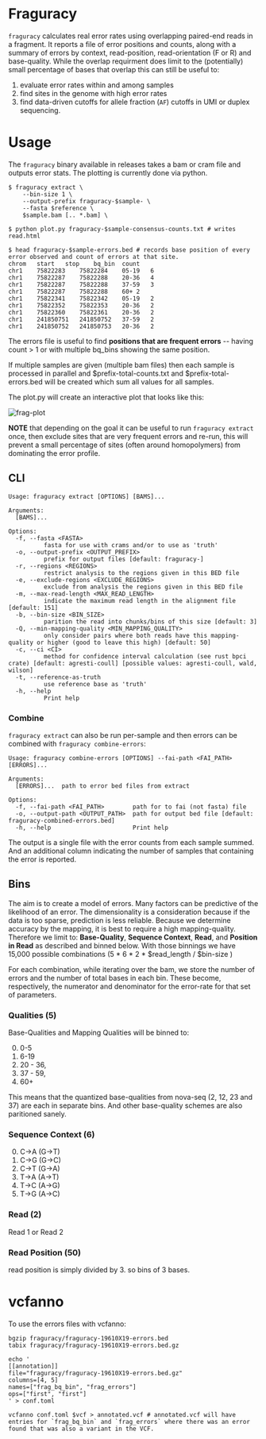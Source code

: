 <!--- 
# static binary build
RUSTFLAGS="-C target-feature=+crt-static" cargo build --release  --target x86_64-unknown-linux-gnu
--->
# Fraguracy

`fraguracy` calculates real error rates using overlapping paired-end reads in a fragment.
It reports a file of error positions and counts, along with a summary of errors by context, read-position, read-orientation (F or R) and base-quality.
While the overlap requirment does limit to the (potentially) small percentage of bases that overlap this can
still be useful to:

1. evaluate error rates within and among samples
2. find sites in the genome with high error rates
3. find data-driven cutoffs for allele fraction (`AF`) cutoffs in UMI or duplex sequencing.

# Usage

The `fraguracy` binary available in releases takes a bam or cram file and outputs error stats. The plotting is currently done via python.

```
$ fraguracy extract \
    --bin-size 1 \
    --output-prefix fraguracy-$sample- \
    --fasta $reference \
    $sample.bam [.. *.bam] \

$ python plot.py fraguracy-$sample-consensus-counts.txt # writes read.html

$ head fraguracy-$sample-errors.bed # records base position of every error observed and count of errors at that site.
chrom	start	stop	bq_bin	count
chr1	75822283	75822284	05-19	6	
chr1	75822287	75822288	20-36	4	
chr1	75822287	75822288	37-59	3	
chr1	75822287	75822288	60+	2	
chr1	75822341	75822342	05-19	2	
chr1	75822352	75822353	20-36	2	
chr1	75822360	75822361	20-36	2	
chr1	241850751	241850752	37-59	2	
chr1	241850752	241850753	20-36	2	
```

The errors file is useful to find **positions that are frequent errors** -- having count > 1 or with multiple bq_bins showing the same position.

If multiple samples are given (multiple bam files) then each sample is processed in parallel and $prefix-total-counts.txt and $prefix-total-errors.bed will
be created which sum all values for all samples.

The plot.py will create an interactive plot that looks like this:

![frag-plot](https://user-images.githubusercontent.com/1739/225074861-7b5098d1-b5e9-4bab-8971-0a278f182aaa.png)

**NOTE** that depending on the goal it can be useful to run `fraguracy extract` once, then exclude sites that are very frequent errors and re-run,
this will prevent a small percentage of sites (often around homopolymers) from dominating the error profile.

## CLI

```
Usage: fraguracy extract [OPTIONS] [BAMS]...

Arguments:
  [BAMS]...  

Options:
  -f, --fasta <FASTA>
          fasta for use with crams and/or to use as 'truth'
  -o, --output-prefix <OUTPUT_PREFIX>
          prefix for output files [default: fraguracy-]
  -r, --regions <REGIONS>
          restrict analysis to the regions given in this BED file
  -e, --exclude-regions <EXCLUDE_REGIONS>
          exclude from analysis the regions given in this BED file
  -m, --max-read-length <MAX_READ_LENGTH>
          indicate the maximum read length in the alignment file [default: 151]
  -b, --bin-size <BIN_SIZE>
          parition the read into chunks/bins of this size [default: 3]
  -Q, --min-mapping-quality <MIN_MAPPING_QUALITY>
          only consider pairs where both reads have this mapping-quality or higher (good to leave this high) [default: 50]
  -c, --ci <CI>
          method for confidence interval calculation (see rust bpci crate) [default: agresti-coull] [possible values: agresti-coull, wald, wilson]
  -t, --reference-as-truth
          use reference base as 'truth'
  -h, --help
          Print help
```

### Combine

`fraguracy extract` can also be run per-sample and then errors can be combined with `fraguracy combine-errors`:

```
Usage: fraguracy combine-errors [OPTIONS] --fai-path <FAI_PATH> [ERRORS]...

Arguments:
  [ERRORS]...  path to error bed files from extract

Options:
  -f, --fai-path <FAI_PATH>        path for to fai (not fasta) file
  -o, --output-path <OUTPUT_PATH>  path for output bed file [default: fraguracy-combined-errors.bed]
  -h, --help                       Print help
```

The output is a single file with the error counts from each sample summed. And an additional column indicating the
number of samples that containing the error is reported.


## Bins

The aim is to create a model of errors. Many factors can be predictive of the likelihood of an error.
The dimensionality is a consideration because if the data is too sparse, prediction is less reliable.
Because we determine accuracy by the mapping, it is best to require a high mapping-quality.
Therefore we limit to: **Base-Quality**, **Sequence Context**, **Read**, and **Position in Read**
as described and binned below. With those binnings we have 15,000 possible combinations (5 * 6 * 2 * $read_length / $bin-size )

For each combination, while iterating over the bam, we store the number of errors and the number of total bases
in each bin. These become, respectively, the numerator and denominator for the error-rate for that set of parameters.

### Qualities (5)

Base-Qualities and Mapping Qualities will be binned to:

0. 0-5
1. 6-19
2. 20 - 36,
3. 37 - 59,
4. 60+

This means that the quantized base-qualities from nova-seq (2, 12, 23 and 37) are each in separate bins.
And other base-quality schemes are also paritioned sanely.

### Sequence Context (6)

0. C->A (G->T)
1. C->G (G->C)
2. C->T (G->A)
3. T->A (A->T)
4. T->C (A->G)
5. T->G (A->C)

### Read (2)

Read 1 or Read 2

### Read Position (50)

read position is simply divided by 3. so bins of 3 bases.


# vcfanno

To use the errors files with vcfanno:

```
bgzip fraguracy/fraguracy-19610X19-errors.bed
tabix fraguracy/fraguracy-19610X19-errors.bed.gz

echo '
[[annotation]]
file="fraguracy/fraguracy-19610X19-errors.bed.gz"
columns=[4, 5]
names=["frag_bq_bin", "frag_errors"]
ops=["first", "first"]
' > conf.toml

vcfanno conf.toml $vcf > annotated.vcf # annotated.vcf will have entries for `frag_bq_bin` and `frag_errors` where there was an error found that was also a variant in the VCF.
```

